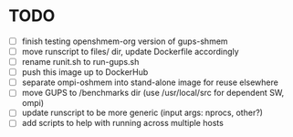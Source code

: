 TODO
====
 - [ ] finish testing openshmem-org version of gups-shmem
 - [ ] move runscript to files/ dir, update Dockerfile accordingly
 - [ ] rename runit.sh to run-gups.sh
 - [ ] push this image up to DockerHub
 - [ ] separate ompi-oshmem into stand-alone image for reuse elsewhere
 - [ ] move GUPS to /benchmarks dir (use /usr/local/src for dependent SW, ompi)
 - [ ] update runscript to be more generic (input args: nprocs, other?)
 - [ ] add scripts to help with running across multiple hosts
